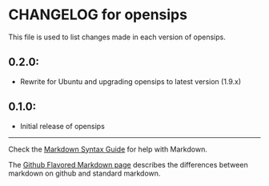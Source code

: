 # CHANGELOG for opensips

This file is used to list changes made in each version of opensips.

## 0.2.0:

* Rewrite for Ubuntu and upgrading opensips to latest version (1.9.x)

## 0.1.0:

* Initial release of opensips

- - -
Check the [Markdown Syntax Guide](http://daringfireball.net/projects/markdown/syntax) for help with Markdown.

The [Github Flavored Markdown page](http://github.github.com/github-flavored-markdown/) describes the differences between markdown on github and standard markdown.
